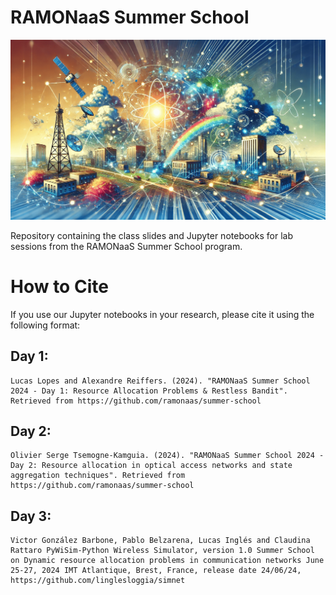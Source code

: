 # RAMONaaS Summer School

![An illustration showing a variety of differently devices connected](/media/summer_school_banner.png)


Repository containing the class slides and Jupyter notebooks for lab sessions from the RAMONaaS Summer School program.

# How to Cite
If you use our Jupyter notebooks in your research, please cite it using the following format:

## Day 1:
```
Lucas Lopes and Alexandre Reiffers. (2024). "RAMONaaS Summer School 2024 - Day 1: Resource Allocation Problems & Restless Bandit". Retrieved from https://github.com/ramonaas/summer-school
```

## Day 2:
```
Olivier Serge Tsemogne-Kamguia. (2024). "RAMONaaS Summer School 2024 - Day 2: Resource allocation in optical access networks and state aggregation techniques". Retrieved from https://github.com/ramonaas/summer-school
```

## Day 3:
```
Victor González Barbone, Pablo Belzarena, Lucas Inglés and Claudina Rattaro PyWiSim-Python Wireless Simulator, version 1.0 Summer School on Dynamic resource allocation problems in communication networks June 25-27, 2024 IMT Atlantique, Brest, France, release date 24/06/24, https://github.com/linglesloggia/simnet
```